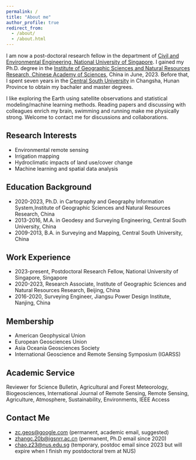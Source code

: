 ```yaml
---
permalink: /
title: "About me"
author_profile: true
redirect_from: 
  - /about/
  - /about.html
---
```


I am now a post-doctoral research fellow in the department of [Civil and Environmental Engineering, National University of Singapore](https://cde.nus.edu.sg/cee/). I gained my Ph.D. degree in the [Institute of Geographic Sciences and Natural Resources Research, Chinese Academy of Sciences](http://english.igsnrr.cas.cn/), China in June, 2023. Before that, I spent seven years in the [Central South University](https://www.csu.edu.cn/) in Changsha, Hunan Province to obtain my bachaler and master degrees.

I like exploring the Earth using satellite observations and statistical modeling/machine learning methods. Reading papers and discussing with colleagues enrich my brain, swimming and running make me physically strong.
Welcome to contact me for discussions and collaborations.


Research Interests
------
* Environmental remote sensing
* Irrigation mapping
* Hydroclimatic impacts of land use/cover change
* Machine learning and spatial data analysis


Education Background
------
* 2020-2023, Ph.D. in Cartography and Geography Information System,Institute of Geographic Sciences and Natural Resources Research, China 
* 2013-2016, M.A. in Geodesy and Surveying Engineering, Central South University, China
* 2009-2013, B.A. in Surveying and Mapping, Central South University, China


Work Experience
------
* 2023-present, Postdoctoral Research Fellow, National University of Singapore, Singapore
* 2020-2023, Research Associate, Institute of Geographic Sciences and Natural Resources Research, Beijing, China
* 2016-2020, Surveying Engineer, Jiangsu Power Design Institute, Nanjing, China

Membership
------
* American Geophysical Union
* European Geosciences Union
* Asia Oceania Geosciences Society
* International Geoscience and Remote Sensing Symposium (IGARSS)

Academic Service
------
Reviewer for Science Bulletin, Agricultural and Forest Meteorology, Biogeosciences, International Journal of Remote Sensing, Remote Sensing, Agriculture, Atmosphere, Sustainability, Environments, IEEE Access


Contact Me
------
* zc.geos@google.com (permanent, academic email, suggested) 
* zhangc.20b@igsnrr.ac.cn (permanent, Ph.D email since 2020)
* chao.z23@nus.edu.sg (temporary, postdoc email since 2023 but will expire when I finish my postdoctoral trem at NUS)

